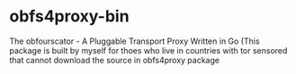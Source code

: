 # obfs4proxy-bin
The obfourscator - A Pluggable Transport Proxy Written in Go (This package is built by myself for thoes who live in countries with tor sensored that cannot download the source in obfs4proxy package

